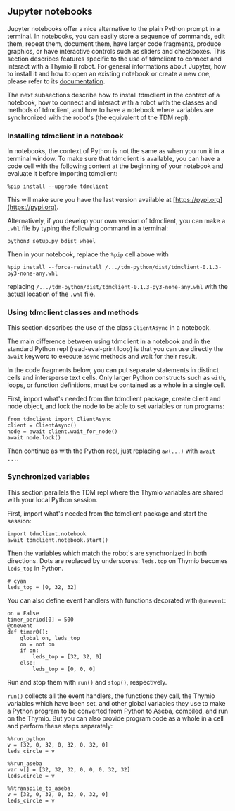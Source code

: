 ## Jupyter notebooks

Jupyter notebooks offer a nice alternative to the plain Python prompt in a terminal. In notebooks, you can easily store a sequence of commands, edit them, repeat them, document them, have larger code fragments, produce graphics, or have interactive controls such as sliders and checkboxes. This section describes features specific to the use of tdmclient to connect and interact with a Thymio II robot. For general informations about Jupyter, how to install it and how to open an existing notebook or create a new one, please refer to its [documentation](https://jupyter.org/).

The next subsections describe how to install tdmclient in the context of a notebook, how to connect and interact with a robot with the classes and methods of tdmclient, and how to have a notebook where variables are synchronized with the robot's (the equivalent of the TDM repl).

### Installing tdmclient in a notebook

In notebooks, the context of Python is not the same as when you run it in a terminal window. To make sure that tdmclient is available, you can have a code cell with the following content at the beginning of your notebook and evaluate it before importing tdmclient:
```
%pip install --upgrade tdmclient
```

This will make sure you have the last version available at [https://pypi.org](https://pypi.org).

Alternatively, if you develop your own version of tdmclient, you can make a `.whl` file by typing the following command in a terminal:
```
python3 setup.py bdist_wheel
```
Then in your notebook, replace the `%pip` cell above with
```
%pip install --force-reinstall /.../tdm-python/dist/tdmclient-0.1.3-py3-none-any.whl
```
replacing `/.../tdm-python/dist/tdmclient-0.1.3-py3-none-any.whl` with the actual location of the `.whl` file.

### Using tdmclient classes and methods

This section describes the use of the class `ClientAsync` in a notebook.

The main difference between using tdmclient in a notebook and in the standard Python repl (read-eval-print loop) is that you can use directly the `await` keyword to execute `async` methods and wait for their result.

In the code fragments below, you can put separate statements in distinct cells and intersperse text cells. Only larger Python constructs such as `with`, loops, or function definitions, must be contained as a whole in a single cell.

First, import what's needed from the tdmclient package, create client and node object, and lock the node to be able to set variables or run programs:
```
from tdmclient import ClientAsync
client = ClientAsync()
node = await client.wait_for_node()
await node.lock()
```

Then continue as with the Python repl, just replacing `aw(...)` with `await ...`.

### Synchronized variables

This section parallels the TDM repl where the Thymio variables are shared with your local Python session.

First, import what's needed from the tdmclient package and start the session:
```
import tdmclient.notebook
await tdmclient.notebook.start()
```

Then the variables which match the robot's are synchronized in both directions. Dots are replaced by underscores: `leds.top` on Thymio becomes `leds_top` in Python.
```
# cyan
leds_top = [0, 32, 32]
```

You can also define event handlers with functions decorated with `@onevent`:
```
on = False
timer_period[0] = 500
@onevent
def timer0():
    global on, leds_top
    on = not on
    if on:
        leds_top = [32, 32, 0]
    else:
        leds_top = [0, 0, 0]
```

Run and stop them with `run()` and `stop()`, respectively.

`run()` collects all the event handlers, the functions they call, the Thymio variables which have been set, and other global variables they use to make a Python program to be converted from Python to Aseba, compiled, and run on the Thymio. But you can also provide program code as a whole in a cell and perform these steps separately:
```
%%run_python
v = [32, 0, 32, 0, 32, 0, 32, 0]
leds_circle = v
```
```
%%run_aseba
var v[] = [32, 32, 32, 0, 0, 0, 32, 32]
leds.circle = v
```
```
%%transpile_to_aseba
v = [32, 0, 32, 0, 32, 0, 32, 0]
leds_circle = v
```
